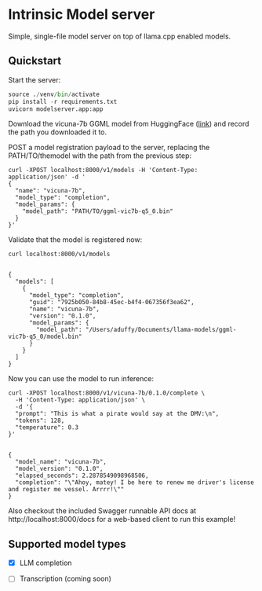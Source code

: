 # Intrinsic Model server

Simple, single-file model server on top of llama.cpp enabled models.

## Quickstart

Start the server:

```python
source ./venv/bin/activate
pip install -r requirements.txt
uvicorn modelserver.app:app
```

Download the vicuna-7b GGML model from HuggingFace ([link](https://huggingface.co/vicuna/ggml-vicuna-7b-1.1/blob/main/ggml-vic7b-uncensored-q5_0.bin)) and record the path you downloaded it to.

POST a model registration payload to the server, replacing the PATH/TO/themodel with the path from the previous step:

```shell
curl -XPOST localhost:8000/v1/models -H 'Content-Type: application/json' -d '
{
  "name": "vicuna-7b",
  "model_type": "completion",
  "model_params": {
    "model_path": "PATH/TO/ggml-vic7b-q5_0.bin"
  }
}'
```

Validate that the model is registered now:

```shell
curl localhost:8000/v1/models


{
  "models": [
    {
      "model_type": "completion",
      "guid": "7925b050-84b8-45ec-b4f4-067356f3ea62",
      "name": "vicuna-7b",
      "version": "0.1.0",
      "model_params": {
        "model_path": "/Users/aduffy/Documents/llama-models/ggml-vic7b-q5_0/model.bin"
      }
    }
  ]
}
```

Now you can use the model to run inference:

```shell
curl -XPOST localhost:8000/v1/vicuna-7b/0.1.0/complete \
  -H 'Content-Type: application/json' \
  -d '{
  "prompt": "This is what a pirate would say at the DMV:\n",
  "tokens": 128,
  "temperature": 0.3
}'


{
  "model_name": "vicuna-7b",
  "model_version": "0.1.0",
  "elapsed_seconds": 2.2878549098968506,
  "completion": "\"Ahoy, matey! I be here to renew me driver's license and register me vessel. Arrrr!\""
}
```

Also checkout the included Swagger runnable API docs at http://localhost:8000/docs for a web-based client to run this example!

## Supported model types

- [x] LLM completion
- [ ] Transcription (coming soon)

